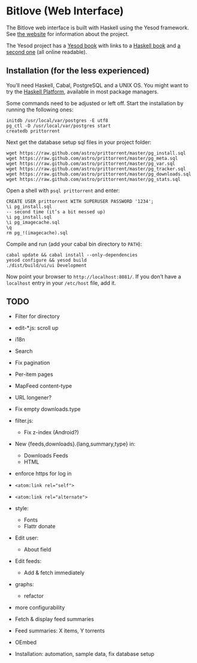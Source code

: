 # Bitlove (Web Interface)

The Bitlove web interface is built with Haskell using the Yesod framework. See [the website](http://bitlove.org/) for information about the project.

The Yesod project has a [Yesod book](http://www.yesodweb.com/book) with links to a [Haskell book](http://learnyouahaskell.com/chapters) and [a second one](http://book.realworldhaskell.org/read/) (all online readable).

## Installation (for the less experienced)

You’ll need Haskell, Cabal, PostgreSQL and a UNIX OS. You might want to try the [Haskell Platform](http://hackage.haskell.org/platform/), available in most package managers.

Some commands need to be adjusted or left off. Start the installation by running the following ones:

    initdb /usr/local/var/postgres -E utf8
    pg_ctl -D /usr/local/var/postgres start
    createdb prittorrent

Next get the database setup sql files in your project folder:

    wget https://raw.github.com/astro/prittorrent/master/pg_install.sql
    wget https://raw.github.com/astro/prittorrent/master/pg_meta.sql
    wget https://raw.github.com/astro/prittorrent/master/pg_var.sql
    wget https://raw.github.com/astro/prittorrent/master/pg_tracker.sql
    wget https://raw.github.com/astro/prittorrent/master/pg_downloads.sql
    wget https://raw.github.com/astro/prittorrent/master/pg_stats.sql

Open a shell with `psql prittorrent` and enter:

    CREATE USER prittorrent WITH SUPERUSER PASSWORD '1234';
    \i pg_install.sql
    -- second time (it’s a bit messed up)
    \i pg_install.sql
    \i pg_imagecache.sql
    \q
    rm pg_!(imagecache).sql

Compile and run (add your cabal bin directory to `PATH`):

    cabal update && cabal install --only-dependencies
    yesod configure && yesod build
    ./dist/build/ui/ui Development

Now point your browser to `http://localhost:8081/`. If you don’t have a `localhost` entry in your `/etc/host` file, add it.

## TODO

* Filter for directory
* edit-*.js: scroll up
* i18n
* Search
* Fix pagination

* Per-item pages
* MapFeed content-type
* URL longener?
* Fix empty downloads.type
* filter.js:
  * Fix z-index (Android?)
* New {feeds,downloads}.{lang,summary,type} in:
  * Downloads Feeds
  * HTML
* enforce https for log in
* `<atom:link rel="self">`
* `<atom:link rel="alternate">`
* style:
  * Fonts
  * Flattr donate
* Edit user:
  * About field
* Edit feeds:
  * Add & fetch immediately
* graphs:
  * refactor
* more configurability
* Fetch & display feed summaries
* Feed summaries: X items, Y torrents
* OEmbed
* Installation: automation, sample data, fix database setup
